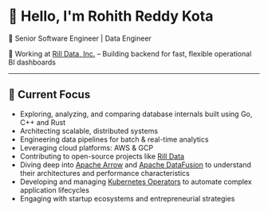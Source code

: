 # 👋 Hello, I'm Rohith Reddy Kota

💼 Senior Software Engineer | Data Engineer

🏢 Working at [Rill Data, Inc.](https://www.rilldata.com/) – Building backend for fast, flexible operational BI dashboards  

---

## 🔭 Current Focus

- Exploring, analyzing, and comparing database internals built using Go, C++ and Rust
- Architecting scalable, distributed systems
- Engineering data pipelines for batch & real-time analytics
- Leveraging cloud platforms: AWS & GCP  
- Contributing to open-source projects like [Rill Data](https://github.com/rilldata/rill)  
- Diving deep into [Apache Arrow](https://arrow.apache.org/) and [Apache DataFusion](https://datafusion.apache.org/) to understand their architectures and performance characteristics
- Developing and managing [Kubernetes Operators](https://kubernetes.io/docs/concepts/extend-kubernetes/operator/) to automate complex application lifecycles
- Engaging with startup ecosystems and entrepreneurial strategies

